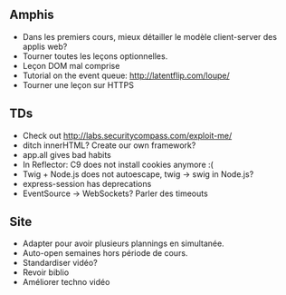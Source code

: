 ## Amphis

- Dans les premiers cours, mieux détailler le modèle client-server des
  applis web?
- Tourner toutes les leçons optionnelles.
- Leçon DOM mal comprise
- Tutorial on the event queue: http://latentflip.com/loupe/
- Tourner une leçon sur HTTPS

## TDs

- Check out http://labs.securitycompass.com/exploit-me/
- ditch innerHTML? Create our own framework?
- app.all gives bad habits
- In Reflector: C9 does not install cookies anymore :(
- Twig + Node.js does not autoescape, twig → swig in Node.js?
- express-session has deprecations
- EventSource → WebSockets? Parler des timeouts

## Site

- Adapter pour avoir plusieurs plannings en simultanée.
- Auto-open semaines hors période de cours.
- Standardiser vidéo?
- Revoir biblio
- Améliorer techno vidéo
